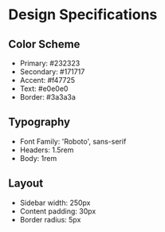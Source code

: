 # Design Specifications

## Color Scheme
- Primary: #232323
- Secondary: #171717
- Accent: #f47725
- Text: #e0e0e0
- Border: #3a3a3a

## Typography
- Font Family: 'Roboto', sans-serif
- Headers: 1.5rem
- Body: 1rem

## Layout
- Sidebar width: 250px
- Content padding: 30px
- Border radius: 5px 